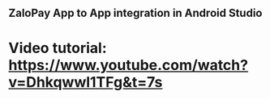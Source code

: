 ## ZaloPay App to App integration in Android Studio

# Video tutorial: https://www.youtube.com/watch?v=Dhkqwwl1TFg&t=7s
